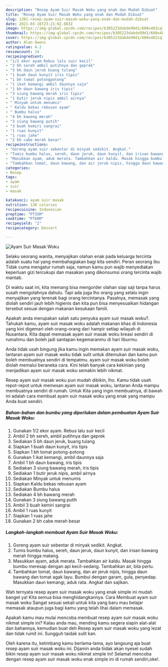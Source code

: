 ```yaml
---
description: "Resep Ayam Suir Masak Woku yang enak dan Mudah Dibuat"
title: "Resep Ayam Suir Masak Woku yang enak dan Mudah Dibuat"
slug: 1201-resep-ayam-suir-masak-woku-yang-enak-dan-mudah-dibuat
date: 2021-03-16T23:21:02.683Z
image: https://img-global.cpcdn.com/recipes/b305223dabde99d1/680x482cq70/ayam-suir-masak-woku-foto-resep-utama.jpg
thumbnail: https://img-global.cpcdn.com/recipes/b305223dabde99d1/680x482cq70/ayam-suir-masak-woku-foto-resep-utama.jpg
cover: https://img-global.cpcdn.com/recipes/b305223dabde99d1/680x482cq70/ayam-suir-masak-woku-foto-resep-utama.jpg
author: Alan Owens
ratingvalue: 4.2
reviewcount: 14
recipeingredient:
- "1/2 ekor ayam Rebus lalu suir kecil"
- "2 bh sereh ambil putihnya dan geprek"
- "5 bh daun jeruk buang tulang"
- "1 buah daun kunyit iris tipis"
- "1 bh tomat potongpotong"
- "1 ikat kemangi ambil daunnya saja"
- "1 bh daun bawang iris tipis"
- "3 siung bawang merah iris tipis"
- "1 butir jeruk nipis ambil airnya"
- " Minyak untuk menumis"
- " Kaldu bekas rebusan ayam"
- " Bumbu halus"
- "4 bh bawang merah"
- "3 siung bawang putih"
- "3 buah kemiri sangrai"
- "1 ruas kunyit"
- "1 ruas jahe"
- "2 bh cabe merah besar"
recipeinstructions:
- "Goreng ayam suir sebentar di minyak sedikit. Angkat."
- "Tumis bumbu halus, sereh, daun jeruk, daun kunyit, dan irisan bawang merah hingga matang."
- "Masukkan ayam, aduk merata. Tambahkan air kaldu. Masak hingga bumbu meresap dengan api kecil-sedang. Tambahkan air, bila perlu."
- "Tambahkan tomat, daun bawang, dan air jeruk nipis, hingga daun bawang dan tomat agak layu. Bumbui dengan garam, gula, penyedap. Masukkan daun kemangi, aduk rata. Angkat dan sajikan."
categories:
- Resep
tags:
- ayam
- suir
- masak

katakunci: ayam suir masak 
nutrition: 138 calories
recipecuisine: Indonesian
preptime: "PT35M"
cooktime: "PT60M"
recipeyield: "2"
recipecategory: Dessert

---
```



![Ayam Suir Masak Woku](https://img-global.cpcdn.com/recipes/b305223dabde99d1/680x482cq70/ayam-suir-masak-woku-foto-resep-utama.jpg)

Selaku seorang wanita, menyajikan olahan enak pada keluarga tercinta adalah suatu hal yang membahagiakan bagi kita sendiri. Peran seorang ibu Tidak cuma mengatur rumah saja, namun kamu pun wajib menyediakan keperluan gizi tercukupi dan masakan yang dikonsumsi orang tercinta wajib mantab.

Di waktu  saat ini, kita memang bisa mengorder olahan siap saji tanpa harus susah mengolahnya dahulu. Tapi ada juga lho orang yang selalu ingin menyajikan yang terenak bagi orang tercintanya. Pasalnya, memasak yang diolah sendiri jauh lebih higienis dan kita pun bisa menyesuaikan hidangan tersebut sesuai dengan makanan kesukaan famili. 



Apakah anda merupakan salah satu penyuka ayam suir masak woku?. Tahukah kamu, ayam suir masak woku adalah makanan khas di Indonesia yang kini digemari oleh orang-orang dari hampir setiap wilayah di Nusantara. Kita dapat memasak ayam suir masak woku kreasi sendiri di rumahmu dan boleh jadi santapan kegemaranmu di hari liburmu.

Anda tidak usah bingung jika kamu ingin memakan ayam suir masak woku, lantaran ayam suir masak woku tidak sulit untuk ditemukan dan kamu pun boleh membuatnya sendiri di tempatmu. ayam suir masak woku boleh diolah memalui beraneka cara. Kini telah banyak cara kekinian yang menjadikan ayam suir masak woku semakin lebih nikmat.

Resep ayam suir masak woku pun mudah dibikin, lho. Kamu tidak usah repot-repot untuk memesan ayam suir masak woku, lantaran Anda mampu membuatnya sendiri di rumah. Untuk Kita yang ingin membuatnya, di bawah ini adalah cara membuat ayam suir masak woku yang enak yang mampu Anda buat sendiri.

<!--inarticleads1-->

##### Bahan-bahan dan bumbu yang diperlukan dalam pembuatan Ayam Suir Masak Woku:

1. Gunakan 1/2 ekor ayam. Rebus lalu suir kecil
1. Ambil 2 bh sereh, ambil putihnya dan geprek
1. Sediakan 5 bh daun jeruk, buang tulang
1. Siapkan 1 buah daun kunyit, iris tipis
1. Siapkan 1 bh tomat potong-potong
1. Gunakan 1 ikat kemangi, ambil daunnya saja
1. Ambil 1 bh daun bawang, iris tipis
1. Sediakan 3 siung bawang merah, iris tipis
1. Sediakan 1 butir jeruk nipis, ambil airnya
1. Sediakan  Minyak untuk menumis
1. Siapkan  Kaldu bekas rebusan ayam
1. Sediakan  Bumbu halus
1. Sediakan 4 bh bawang merah
1. Gunakan 3 siung bawang putih
1. Ambil 3 buah kemiri sangrai
1. Ambil 1 ruas kunyit
1. Siapkan 1 ruas jahe
1. Gunakan 2 bh cabe merah besar




<!--inarticleads2-->

##### Langkah-langkah membuat Ayam Suir Masak Woku:

1. Goreng ayam suir sebentar di minyak sedikit. Angkat.
1. Tumis bumbu halus, sereh, daun jeruk, daun kunyit, dan irisan bawang merah hingga matang.
1. Masukkan ayam, aduk merata. Tambahkan air kaldu. Masak hingga bumbu meresap dengan api kecil-sedang. Tambahkan air, bila perlu.
1. Tambahkan tomat, daun bawang, dan air jeruk nipis, hingga daun bawang dan tomat agak layu. Bumbui dengan garam, gula, penyedap. Masukkan daun kemangi, aduk rata. Angkat dan sajikan.




Wah ternyata resep ayam suir masak woku yang enak simple ini mudah banget ya! Kita semua bisa menghidangkannya. Cara Membuat ayam suir masak woku Sangat sesuai sekali untuk kita yang baru mau belajar memasak ataupun juga bagi kamu yang telah lihai dalam memasak.

Apakah kamu mau mulai mencoba membuat resep ayam suir masak woku nikmat simple ini? Kalau anda mau, mending kamu segera siapin alat-alat dan bahannya, kemudian buat deh Resep ayam suir masak woku yang lezat dan tidak rumit ini. Sungguh taidak sulit kan. 

Oleh karena itu, ketimbang kamu berlama-lama, ayo langsung aja buat resep ayam suir masak woku ini. Dijamin anda tiidak akan nyesel sudah bikin resep ayam suir masak woku nikmat simple ini! Selamat mencoba dengan resep ayam suir masak woku enak simple ini di rumah sendiri,oke!.

